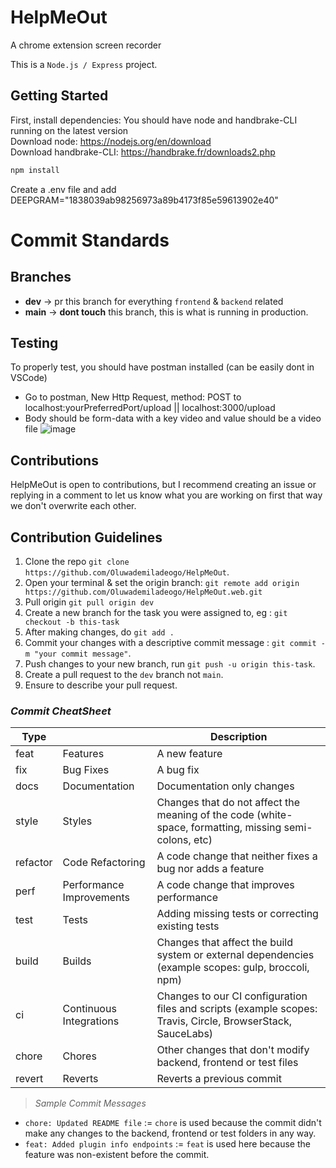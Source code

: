 # HelpMeOut

A chrome extension screen recorder

This is a `Node.js / Express` project.

## Getting Started

First, install dependencies:
You should have node and handbrake-CLI running on the latest version <br>
Download node: https://nodejs.org/en/download <br> Download handbrake-CLI: https://handbrake.fr/downloads2.php

```bash
npm install
```

Create a .env file and add DEEPGRAM="1838039ab98256973a89b4173f85e59613902e40"

# Commit Standards

## Branches

- **dev** -> pr this branch for everything `frontend` & `backend` related
- **main** -> **dont touch** this branch, this is what is running in production.

## Testing

To properly test, you should have postman installed (can be easily dont in VSCode)

- Go to postman, New Http Request, method: POST to localhost:yourPreferredPort/upload || localhost:3000/upload
- Body should be form-data with a key video and value should be a video file
  ![image](https://github.com/Oluwademiladeogo/HelpMeOut/assets/103854587/bd716f00-601c-40af-9c60-780a8af42fe0)

## Contributions

HelpMeOut is open to contributions, but I recommend creating an issue or replying in a comment to let us know what you are working on first that way we don't overwrite each other.

## Contribution Guidelines

1. Clone the repo `git clone https://github.com/Oluwademiladeogo/HelpMeOut`.
2. Open your terminal & set the origin branch: `git remote add origin https://github.com/Oluwademiladeogo/HelpMeOut.web.git`
3. Pull origin `git pull origin dev`
4. Create a new branch for the task you were assigned to, eg : `git checkout -b this-task`
5. After making changes, do `git add .`
6. Commit your changes with a descriptive commit message : `git commit -m "your commit message"`.
7. Push changes to your new branch, run `git push -u origin this-task`.
8. Create a pull request to the `dev` branch not `main`.
9. Ensure to describe your pull request.

### _Commit CheatSheet_

| Type     |                          | Description                                                                                                 |
| -------- | ------------------------ | ----------------------------------------------------------------------------------------------------------- |
| feat     | Features                 | A new feature                                                                                               |
| fix      | Bug Fixes                | A bug fix                                                                                                   |
| docs     | Documentation            | Documentation only changes                                                                                  |
| style    | Styles                   | Changes that do not affect the meaning of the code (white-space, formatting, missing semi-colons, etc)      |
| refactor | Code Refactoring         | A code change that neither fixes a bug nor adds a feature                                                   |
| perf     | Performance Improvements | A code change that improves performance                                                                     |
| test     | Tests                    | Adding missing tests or correcting existing tests                                                           |
| build    | Builds                   | Changes that affect the build system or external dependencies (example scopes: gulp, broccoli, npm)         |
| ci       | Continuous Integrations  | Changes to our CI configuration files and scripts (example scopes: Travis, Circle, BrowserStack, SauceLabs) |
| chore    | Chores                   | Other changes that don't modify backend, frontend or test files                                             |
| revert   | Reverts                  | Reverts a previous commit                                                                                   |

> _Sample Commit Messages_

- `chore: Updated README file` := `chore` is used because the commit didn't make any changes to the backend, frontend or test folders in any way.
- `feat: Added plugin info endpoints` := `feat` is used here because the feature was non-existent before the commit.
